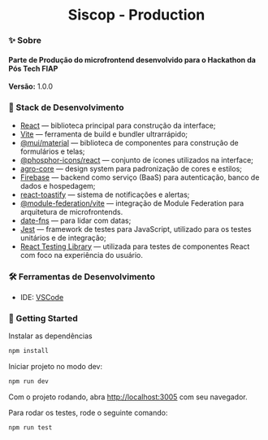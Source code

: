 <h1 align="center">Siscop - Production</h1>

### ✨ Sobre

<h4>Parte de Produção do microfrontend desenvolvido para o Hackathon da Pós Tech FIAP</h4>

<b>Versão:</b> 1.0.0

### 📌 Stack de Desenvolvimento

- [React](https://react.dev/) — biblioteca principal para construção da interface;
- [Vite](https://vite.dev/) — ferramenta de build e bundler ultrarrápido;
- [@mui/material](https://mui.com/material-ui/) — biblioteca de componentes para construção de formulários e telas;
- [@phosphor-icons/react](https://phosphoricons.com/) — conjunto de ícones utilizados na interface;
- [agro-core](https://www.npmjs.com/package/agro-core) — design system para padronização de cores e estilos;
- [Firebase](https://firebase.google.com) — backend como serviço (BaaS) para autenticação, banco de dados e hospedagem;
- [react-toastify](https://fkhadra.github.io/react-toastify/introduction/) — sistema de notificações e alertas;
- [@module-federation/vite](https://github.com/module-federation/vite) — integração de Module Federation para arquitetura de microfrontends.
- [date-fns](https://date-fns.org/) — para lidar com datas;
- [Jest](https://jestjs.io/) — framework de testes para JavaScript, utilizado para os testes unitários e de integração;
- [React Testing Library](https://testing-library.com/docs/react-testing-library/intro/) — utilizada para testes de componentes React com foco na experiência do usuário.


### 🛠️ Ferramentas de Desenvolvimento
- IDE: [VSCode](https://code.visualstudio.com/)

### 🎯 Getting Started

Instalar as dependências

```bash
npm install
```

Iniciar projeto no modo dev:

```bash
npm run dev
```

Com o projeto rodando, abra [http://localhost:3005](http://localhost:3005) com seu navegador.

Para rodar os testes, rode o seguinte comando:

```bash
npm run test
```